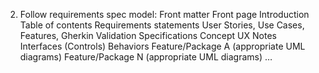 2. Follow requirements spec model:
Front matter
  Front page
  Introduction
  Table of contents
Requirements statements
  User Stories, Use Cases, Features, Gherkin Validation
Specifications
  Concept
  UX Notes
  Interfaces (Controls)
  Behaviors
    Feature/Package A (appropriate UML diagrams)
    Feature/Package N (appropriate UML diagrams) …

